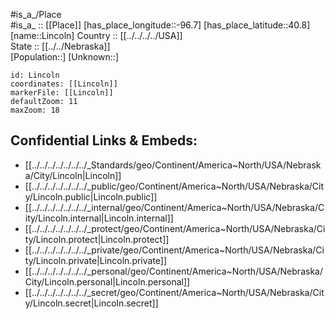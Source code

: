 ﻿---
location: [40.8,-96.7] 
mapzoom: [7,12] 
mapmarker: city 
type: City
tags:
- geo/City


SpocWebEntityId: 17733
isDeleted: false
confidential: public

---
#is_a_/Place  
#is_a_ :: [[Place]] 
[has_place_longitude::-96.7] 
[has_place_latitude::40.8] 
[name::Lincoln] 
Country :: [[../../../../USA]]  
State :: [[../../Nebraska]]  
[Population::] 
[Unknown::] 


```leaflet
id: Lincoln
coordinates: [[Lincoln]] 
markerFile: [[Lincoln]] 
defaultZoom: 11 
maxZoom: 18
```


## Confidential Links & Embeds: 
- [[../../../../../../../_Standards/geo/Continent/America~North/USA/Nebraska/City/Lincoln|Lincoln]] 
- [[../../../../../../../_public/geo/Continent/America~North/USA/Nebraska/City/Lincoln.public|Lincoln.public]] 
- [[../../../../../../../_internal/geo/Continent/America~North/USA/Nebraska/City/Lincoln.internal|Lincoln.internal]] 
- [[../../../../../../../_protect/geo/Continent/America~North/USA/Nebraska/City/Lincoln.protect|Lincoln.protect]] 
- [[../../../../../../../_private/geo/Continent/America~North/USA/Nebraska/City/Lincoln.private|Lincoln.private]] 
- [[../../../../../../../_personal/geo/Continent/America~North/USA/Nebraska/City/Lincoln.personal|Lincoln.personal]] 
- [[../../../../../../../_secret/geo/Continent/America~North/USA/Nebraska/City/Lincoln.secret|Lincoln.secret]] 
